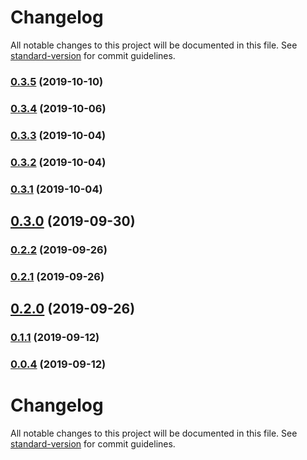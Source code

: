 # Changelog

All notable changes to this project will be documented in this file. See [standard-version](https://github.com/conventional-changelog/standard-version) for commit guidelines.

### [0.3.5](https://github.com/tiancai-hq/one-schema/compare/v0.3.4...v0.3.5) (2019-10-10)



### [0.3.4](https://github.com/tiancai-hq/one-schema/compare/v0.3.3...v0.3.4) (2019-10-06)



### [0.3.3](https://github.com/tiancai-hq/one-schema/compare/v0.3.2...v0.3.3) (2019-10-04)



### [0.3.2](https://github.com/tiancai-hq/one-schema/compare/v0.3.1...v0.3.2) (2019-10-04)



### [0.3.1](https://github.com/tiancai-hq/one-schema/compare/v0.3.0...v0.3.1) (2019-10-04)



## [0.3.0](https://github.com/tiancai-hq/one-schema/compare/v0.2.2...v0.3.0) (2019-09-30)



### [0.2.2](https://github.com/tiancai-hq/one-schema/compare/v0.2.1...v0.2.2) (2019-09-26)



### [0.2.1](https://github.com/tiancai-hq/one-schema/compare/v0.2.0...v0.2.1) (2019-09-26)



## [0.2.0](https://github.com/tiancai-hq/one-schema/compare/v0.1.1...v0.2.0) (2019-09-26)



### [0.1.1](https://github.com/tiancai-hq/one-schema/compare/v0.0.4...v0.1.1) (2019-09-12)



### [0.0.4](https://github.com/tiancai-hq/one-schema/compare/v0.0.3...v0.0.4) (2019-09-12)



# Changelog

All notable changes to this project will be documented in this file. See [standard-version](https://github.com/conventional-changelog/standard-version) for commit guidelines.
